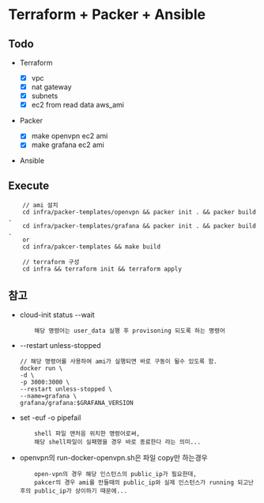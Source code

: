 # Terraform + Packer + Ansible

## Todo

- Terraform

  - [x] vpc
  - [x] nat gateway
  - [x] subnets
  - [x] ec2 from read data aws_ami

- Packer

  - [x] make openvpn ec2 ami
  - [x] make grafana ec2 ami

- Ansible

## Execute

```
    // ami 설치
    cd infra/packer-templates/openvpn && packer init . && packer build .
    cd infra/packer-templates/grafana && packer init . && packer build .
    or
    cd infra/pakcer-templates && make build

    // terraform 구성
    cd infra && terraform init && terraform apply
```

## 참고

- cloud-init status --wait

  ```
      해당 명령어는 user_data 실행 후 provisoning 되도록 하는 명령어
  ```

- --restart unless-stopped

  ```
  // 해당 명령어를 사용하여 ami가 실행되면 바로 구동이 될수 있도록 함.
  docker run \
  -d \
  -p 3000:3000 \
  --restart unless-stopped \
  --name=grafana \
  grafana/grafana:$GRAFANA_VERSION

  ```

- set -euf -o pipefail

  ```
      shell 파일 맨처음 위치한 명령어로써,
      해당 shell파일이 실패했을 경우 바로 종료한다 라는 의미...
  ```

- openvpn의 run-docker-openvpn.sh은 파일 copy만 하는경우
  ```
      open-vpn의 경우 해당 인스턴스의 public_ip가 필요한데,
      pakcer의 경우 ami를 만들때의 public_ip와 실제 인스턴스가 running 되고난 후의 public_ip가 상이하기 때문에...
  ```
